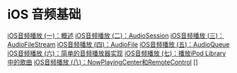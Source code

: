 # iOS 音频基础
[iOS音频播放 (一)：概述](https://msching.github.io/blog/2014/07/07/audio-in-ios/)
[iOS音频播放 (二)：AudioSession](https://msching.github.io/blog/2014/07/08/audio-in-ios-2/)
[iOS音频播放 (三)：AudioFileStream](https://msching.github.io/blog/2014/07/09/audio-in-ios-3/)
[iOS音频播放 (四)：AudioFile](https://msching.github.io/blog/2014/07/19/audio-in-ios-4/)
[iOS音频播放 (五)：AudioQueue](https://msching.github.io/blog/2014/08/02/audio-in-ios-5/)
[iOS音频播放 (六)：简单的音频播放器实现](https://msching.github.io/blog/2014/08/09/audio-in-ios-6/)
[iOS音频播放 (七)：播放iPod Library中的歌曲](https://msching.github.io/blog/2014/09/07/audio-in-ios-7/)
[iOS音频播放 (八)：NowPlayingCenter和RemoteControl](https://msching.github.io/blog/2014/11/06/audio-in-ios-8/)
[]

<!--stackedit_data:
eyJoaXN0b3J5IjpbLTE1OTExOTU1NjhdfQ==
-->